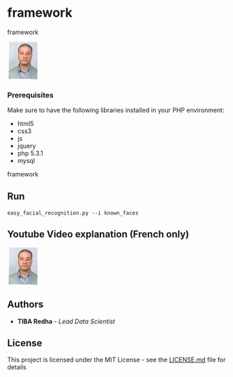 # framework

framework

![Alt Text](tiba.jpg)


### Prerequisites

Make sure to have the following libraries installed in your PHP environment:

- html5
- css3
- js 
- jquery
- php 5.3.1
- mysql


framework

## Run

```
easy_facial_recognition.py --i known_faces
```
## Youtube Video explanation (French only)


![Alt Text](tiba.jpg)

## Authors

* **TIBA Redha** - *Lead Data Scientist* 

## License

This project is licensed under the MIT License - see the [LICENSE.md](LICENSE.md) file for details
